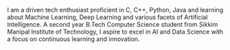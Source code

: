 I am a driven tech enthusiast proficient in C, C++, Python, Java and learning about Machine Learning, Deep Learning and various facets of Artificial Intelligence. A second year B.Tech Computer Science student from Sikkim Manipal Institute of Technology, I aspire to excel in AI and Data Science with a focus on continuous learning and innovation.

<!---
DeeshaP26/DeeshaP26 is a ✨ special ✨ repository because its `README.md` (this file) appears on your GitHub profile.
You can click the Preview link to take a look at your changes.
--->
